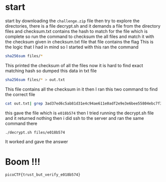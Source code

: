 # start
start by downloading the `challenge.zip` file then try to explore the directories, there is a file decrypt.sh and it demands a file from the directory files and checksum.txt contains the hash to match for the file which is complete so run the command to checksum the all files and match it with the checksum given in checksum.txt file that file contains the flag 
This is the logic that I had in mind so I started with this 
ran the command 
```bash
sha256sum files/*
```
This printed the checksum of all the files now it is hard to find exact matching hash so dumped this data in txt file 
```bash
sha256sum files/* > out.txt
```
This file contains all the checksum in it 
then I ran this two command to find the correct file 
```bash
cat out.txt| grep 3ad37ed6c5ab81d31e4c94ae611e0adf2e9e3e6bee55804ebc7f386283e366a4
```
this gave the file which is `e018b574` then I tried running the decrypt.sh file and it returned nothing then i did ssh to the server and ran the same command there
```bash
./decrypt.sh files/e018b574
```
It worked and gave the answer 
# Boom !!!
```
picoCTF{trust_but_verify_e018b574}
```

